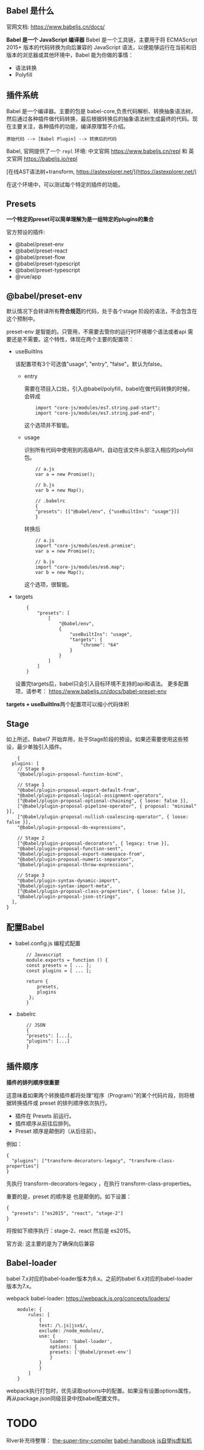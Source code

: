 ## Babel 是什么
官网文档: https://www.babeljs.cn/docs/

**Babel 是一个 JavaScript 编译器**
Babel 是一个工具链，主要用于将 ECMAScript 2015+ 版本的代码转换为向后兼容的 JavaScript 语法，以便能够运行在当前和旧版本的浏览器或其他环境中，Babel 能为你做的事情：

- 语法转换
- Polyfill

## 插件系统

Babel 是一个编译器。主要的包是 babel-core,负责代码解析、转换抽象语法树，然后通过各种插件做代码转换，最后根据转换后的抽象语法树生成最终的代码。现在主要关注，各种插件的功能，编译原理暂不介绍。

```
原始代码 --> [Babel Plugin] --> 转换后的代码
```

Babel, 官网提供了一个 ```repl``` 环境: 中文官网 https://www.babeljs.cn/repl  和 英文官网 https://babeljs.io/repl  

[在线AST语法树+transform, https://astexplorer.net/](https://astexplorer.net/)

在这个环境中，可以测试每个特定的插件的功能。

## Presets
**一个特定的preset可以简单理解为是一组特定的plugins的集合**

官方预设的插件:
-  @babel/preset-env
-  @babel/preset-react
-  @babel/preset-flow
-  @babel/preset-typescript
-  @babel/preset-typescript
-  @vue/app

## @babel/preset-env

默认情况下会转译所有**符合规范**的代码，处于各个stage 阶段的语法，不会包含在这个预制中。

preset-env 是智能的。只管用，不需要去管你的运行时环境哪个语法或者api 需要还是不需要。这个特性，体现在两个主要的配置项：
- useBuiltIns

    该配置项有3个可选值"usage", "entry", "false"。默认为false。
    - entry 

        需要在项目入口处，引入@babel/polyfill，babel在做代码转换的时候，会转成
        ```
            import "core-js/modules/es7.string.pad-start";
            import "core-js/modules/es7.string.pad-end";
        ```
        这个选项并不智能。
    - usage

        识别所有代码中使用到的高级API，自动在该文件头部注入相应的polyfill包。 

        ```
            // a.js
            var a = new Promise();

            // b.js
            var b = new Map();

            // .babelrc
            {
            "presets": [["@babel/env", {"useBuiltIns": "usage"}]]
            }
        ```
        转换后

        ```
            // a.js
            import "core-js/modules/es6.promise";
            var a = new Promise();

            // b.js
            import "core-js/modules/es6.map";
            var b = new Map();
        ```
        这个选项，很智能。
- targets
    ```
        {
            "presets": [
                [
                    "@babel/env",
                    {
                        "useBuiltIns": "usage",
                        "targets": {
                            "chrome": "64"
                        }
                    }
                ]
            ]
        }
    ```

    设置完targets后，babel只会引入目标环境不支持的api和语法。
    更多配置项，请参考： https://www.babeljs.cn/docs/babel-preset-env

**targets + useBuiltIns**两个配置项可以缩小代码体积


## Stage 

如上所述，Babel7 开始弃用，处于Stage阶段的预设。如果还需要使用这些预设，最少单独引入插件。

```
    {
  plugins: [
    // Stage 0
    "@babel/plugin-proposal-function-bind",

    // Stage 1
    "@babel/plugin-proposal-export-default-from",
    "@babel/plugin-proposal-logical-assignment-operators",
    ["@babel/plugin-proposal-optional-chaining", { loose: false }],
    ["@babel/plugin-proposal-pipeline-operator", { proposal: "minimal" }],
    ["@babel/plugin-proposal-nullish-coalescing-operator", { loose: false }],
    "@babel/plugin-proposal-do-expressions",

    // Stage 2
    ["@babel/plugin-proposal-decorators", { legacy: true }],
    "@babel/plugin-proposal-function-sent",
    "@babel/plugin-proposal-export-namespace-from",
    "@babel/plugin-proposal-numeric-separator",
    "@babel/plugin-proposal-throw-expressions",

    // Stage 3
    "@babel/plugin-syntax-dynamic-import",
    "@babel/plugin-syntax-import-meta",
    ["@babel/plugin-proposal-class-properties", { loose: false }],
    "@babel/plugin-proposal-json-strings",
  ],
}
```
  
## 配置Babel
- babel.config.js
    编程式配置
    ```
        // Javascript
        module.exports = function () {
        const presets = [ ... ];
        const plugins = [ ... ];

        return {
            presets,
            plugins
         };  
        }
    ```
- .babelrc

    ```
        // JSON
        {
        "presets": [...],
        "plugins": [...]
        }
    ```

## 插件顺序

**插件的排列顺序很重要**

这意味着如果两个转换插件都将处理“程序（Program）”的某个代码片段，则将根据转换插件或 preset 的排列顺序依次执行。
- 插件在 Presets 前运行。
- 插件顺序从前往后排列。
- Preset 顺序是颠倒的（从后往前）。

例如：

```
{
  "plugins": ["transform-decorators-legacy", "transform-class-properties"]
}
```
先执行 transform-decorators-legacy ，在执行 transform-class-properties。

重要的是，preset 的顺序是 也是颠倒的。如下设置：

```
{
  "presets": ["es2015", "react", "stage-2"]
}
```
将按如下顺序执行：stage-2、react 然后是 es2015。

官方说: 这主要的是为了确保向后兼容

## Babel-loader

babel 7.x对应的babel-loader版本为8.x。之前的babel 6.x对应的babel-loader版本为7.x。 

webpack babel-loader: https://webpack.js.org/concepts/loaders/
```
    module: {
        rules: [
            {
            test: /\.js|jsx$/,
            exclude: /node_modules/,
            use: {
                loader: 'babel-loader',
                options: {
                presets: ['@babel/preset-env']
                }
            }
            }
        ]
    }
```

webpack执行打包时，优先读取options中的配置。如果没有设置options属性，再从package.json同级目录中找babel配置文件。

# TODO
RIver补充待整理：
[the-super-tiny-compiler](https://github.com/jamiebuilds/the-super-tiny-compiler)
[babel-handbook](https://github.com/jamiebuilds/babel-handbook)
[js自举js虚拟机](https://github.com/bramblex/jsjs)
